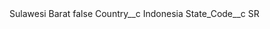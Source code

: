 <?xml version="1.0" encoding="UTF-8"?>
<CustomMetadata xmlns="http://soap.sforce.com/2006/04/metadata" xmlns:xsi="http://www.w3.org/2001/XMLSchema-instance" xmlns:xsd="http://www.w3.org/2001/XMLSchema">
    <label>Sulawesi Barat</label>
    <protected>false</protected>
    <values>
        <field>Country__c</field>
        <value xsi:type="xsd:string">Indonesia</value>
    </values>
    <values>
        <field>State_Code__c</field>
        <value xsi:type="xsd:string">SR</value>
    </values>
</CustomMetadata>
